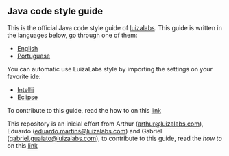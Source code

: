## Java code style guide

This is the official Java code style guide of [luizalabs](http://luizalabs.com). This guide is written in the languages below, go through one of them:

  - [English](docs/en/README.md)
  - [Portuguese](docs/pt-br/README.md)

You can automatic use LuizaLabs style by importing the settings on your favorite ide:

  - [Intellij](setup/luizalabs-java-style-intellij.jar)
  - [Eclipse](#)

To contribute to this guide, read the how to on this [link](CONTRUBUTING.md)

This repository is an inicial effort from Arthur (arthur@luizalabs.com), Eduardo (eduardo.martins@luizalabs.com) and Gabriel (gabriel.guaiato@luizalabs.com), to contribute to this guide, read the *how to* on this [link](CONTRIBUTING.md)
